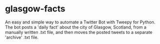 # glasgow-facts
An easy and simple way to automate a Twitter Bot with Tweepy for Python. The bot posts a 'daily fact' about the city of Glasgow, Scotland, from a manually written .txt file, and then moves the posted tweets to a separate 'archive' .txt file.
